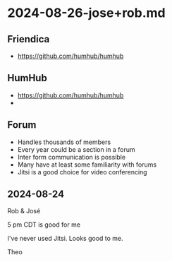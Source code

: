 # 2024-08-26-jose+rob.md


## Friendica

* https://github.com/humhub/humhub

## HumHub

* https://github.com/humhub/humhub
*

## Forum

* Handles thousands of members
* Every year could be a section in a forum
* Inter form communication is possible
* Many have at least some familiarity with forums
* Jitsi is a good choice for video conferencing


## 2024-08-24

Rob & José

5 pm CDT is good for me

I've never used Jitsi. Looks good to me.

Theo

